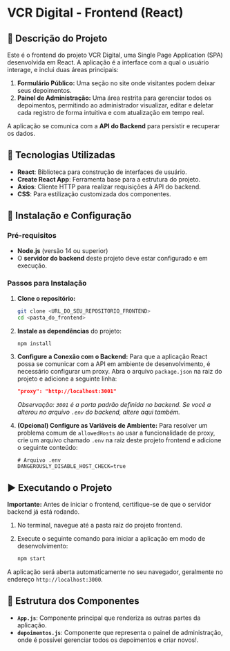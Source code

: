 # VCR Digital - Frontend (React)

## 📝 Descrição do Projeto

Este é o frontend do projeto VCR Digital, uma Single Page Application (SPA) desenvolvida em React. A aplicação é a interface com a qual o usuário interage, e inclui duas áreas principais:

1.  **Formulário Público:** Uma seção no site onde visitantes podem deixar seus depoimentos.
2.  **Painel de Administração:** Uma área restrita para gerenciar todos os depoimentos, permitindo ao administrador visualizar, editar e deletar cada registro de forma intuitiva e com atualização em tempo real.

A aplicação se comunica com a **API do Backend** para persistir e recuperar os dados.

## 🚀 Tecnologias Utilizadas

-   **React**: Biblioteca para construção de interfaces de usuário.
-   **Create React App**: Ferramenta base para a estrutura do projeto.
-   **Axios**: Cliente HTTP para realizar requisições à API do backend.
-   **CSS**: Para estilização customizada dos componentes.

## 🔧 Instalação e Configuração

### Pré-requisitos

-   **Node.js** (versão 14 ou superior)
-   O **servidor do backend** deste projeto deve estar configurado e em execução.

### Passos para Instalação

1.  **Clone o repositório:**
    ```bash
    git clone <URL_DO_SEU_REPOSITORIO_FRONTEND>
    cd <pasta_do_frontend>
    ```

2.  **Instale as dependências** do projeto:
    ```bash
    npm install
    ```

3.  **Configure a Conexão com o Backend:**
    Para que a aplicação React possa se comunicar com a API em ambiente de desenvolvimento, é necessário configurar um proxy. Abra o arquivo `package.json` na raiz do projeto e adicione a seguinte linha:

    ```json
    "proxy": "http://localhost:3001"
    ```

    *Observação: `3001` é a porta padrão definida no backend. Se você a alterou no arquivo `.env` do backend, altere aqui também.*

4.  **(Opcional) Configure as Variáveis de Ambiente:**
    Para resolver um problema comum de `allowedHosts` ao usar a funcionalidade de proxy, crie um arquivo chamado `.env` na raiz deste projeto frontend e adicione o seguinte conteúdo:
    
    ```dotenv
    # Arquivo .env
    DANGEROUSLY_DISABLE_HOST_CHECK=true
    ```

## ▶️ Executando o Projeto

**Importante:** Antes de iniciar o frontend, certifique-se de que o servidor backend já está rodando.

1.  No terminal, navegue até a pasta raiz do projeto frontend.
2.  Execute o seguinte comando para iniciar a aplicação em modo de desenvolvimento:

    ```bash
    npm start
    ```

A aplicação será aberta automaticamente no seu navegador, geralmente no endereço `http://localhost:3000`.

## 📂 Estrutura dos Componentes
-   **`App.js`**: Componente principal que renderiza as outras partes da aplicação.
-   **`depoimentos.js`**: Componente que representa o painel de administração, onde é possível gerenciar todos os depoimentos e criar novos!.
